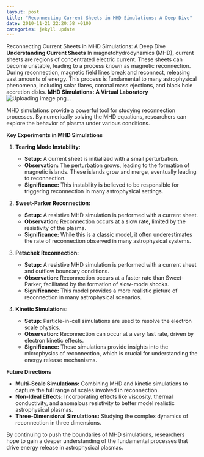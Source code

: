 ```yaml
---
layout: post
title: "Reconnecting Current Sheets in MHD Simulations: A Deep Dive"
date: 2010-11-21 22:20:58 +0100
categories: jekyll update
---
```


Reconnecting Current Sheets in MHD Simulations: A Deep Dive
**Understanding Current Sheets**
In magnetohydrodynamics (MHD), current sheets are regions of concentrated electric current. These sheets can become unstable, leading to a process known as magnetic reconnection. During reconnection, magnetic field lines break and reconnect, releasing vast amounts of energy. This process is fundamental to many astrophysical phenomena, including solar flares, coronal mass ejections, and black hole accretion disks.
**MHD Simulations: A Virtual Laboratory**
![Uploading image.png…]()

MHD simulations provide a powerful tool for studying reconnection processes. By numerically solving the MHD equations, researchers can explore the behavior of plasma under various conditions.

**Key Experiments in MHD Simulations**

1. **Tearing Mode Instability:**

   - **Setup:** A current sheet is initialized with a small perturbation.
   - **Observation:** The perturbation grows, leading to the formation of magnetic islands. These islands grow and merge, eventually leading to reconnection.
   - **Significance:** This instability is believed to be responsible for triggering reconnection in many astrophysical settings.

2. **Sweet-Parker Reconnection:**

   - **Setup:** A resistive MHD simulation is performed with a current sheet.
   - **Observation:** Reconnection occurs at a slow rate, limited by the resistivity of the plasma.
   - **Significance:** While this is a classic model, it often underestimates the rate of reconnection observed in many astrophysical systems.

3. **Petschek Reconnection:**

   - **Setup:** A resistive MHD simulation is performed with a current sheet and outflow boundary conditions.
   - **Observation:** Reconnection occurs at a faster rate than Sweet-Parker, facilitated by the formation of slow-mode shocks.
   - **Significance:** This model provides a more realistic picture of reconnection in many astrophysical scenarios.

4. **Kinetic Simulations:**
   - **Setup:** Particle-in-cell simulations are used to resolve the electron scale physics.
   - **Observation:** Reconnection can occur at a very fast rate, driven by electron kinetic effects.
   - **Significance:** These simulations provide insights into the microphysics of reconnection, which is crucial for understanding the energy release mechanisms.

**Future Directions**

- **Multi-Scale Simulations:** Combining MHD and kinetic simulations to capture the full range of scales involved in reconnection.
- **Non-Ideal Effects:** Incorporating effects like viscosity, thermal conductivity, and anomalous resistivity to better model realistic astrophysical plasmas.
- **Three-Dimensional Simulations:** Studying the complex dynamics of reconnection in three dimensions.

By continuing to push the boundaries of MHD simulations, researchers hope to gain a deeper understanding of the fundamental processes that drive energy release in astrophysical plasmas.
